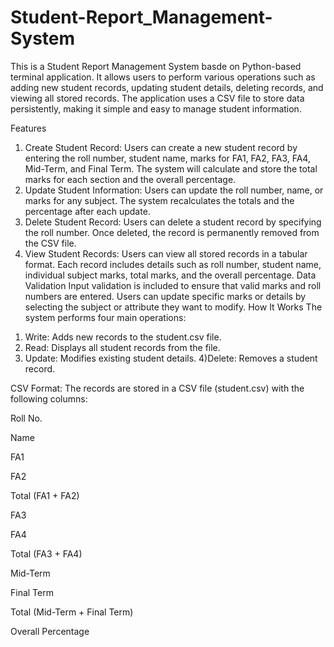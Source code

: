 # Student-Report_Management-System

This is a Student Report Management System basde on Python-based terminal application. It allows users to perform various operations such as adding new student records, updating student details, deleting records, and viewing all stored records. The application uses a CSV file to store data persistently, making it simple and easy to manage student information.

Features

1. Create Student Record:
Users can create a new student record by entering the roll number, student name, marks for FA1, FA2, FA3, FA4, Mid-Term, and Final Term.
The system will calculate and store the total marks for each section and the overall percentage.
2. Update Student Information:
Users can update the roll number, name, or marks for any subject.
The system recalculates the totals and the percentage after each update.
3. Delete Student Record:
Users can delete a student record by specifying the roll number.
Once deleted, the record is permanently removed from the CSV file.
4. View Student Records:
Users can view all stored records in a tabular format.
Each record includes details such as roll number, student name, individual subject marks, total marks, and the overall percentage.
Data Validation
Input validation is included to ensure that valid marks and roll numbers are entered.
Users can update specific marks or details by selecting the subject or attribute they want to modify.
How It Works
The system performs four main operations:

1) Write: Adds new records to the student.csv file.
2) Read: Displays all student records from the file.
3) Update: Modifies existing student details.
4)Delete: Removes a student record.

CSV Format:
The records are stored in a CSV file (student.csv) with the following columns:

Roll No.

Name

FA1

FA2

Total (FA1 + FA2)

FA3

FA4

Total (FA3 + FA4)

Mid-Term

Final Term

Total (Mid-Term + Final Term)

Overall Percentage
